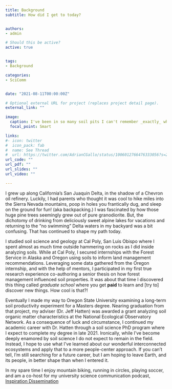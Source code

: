 ```yaml
---
title: Background
subtitle: How did I get to today?   


authors:
- admin

# Should this be active?
active: true


tags:
- Background

categories:
- SciComm


date: "2021-08-11T00:00:00Z"

# Optional external URL for project (replaces project detail page).
external_link: ""

image:
  caption: I've been in so many soil pits I can't remember _exactly_ where this was taken. My guess is somewhere along the Oregon coast range. In hindsight, I'm doubt this was OSHA approved. Still fun though. <Br> Picture Credit - Jeff Hatten (_I think_) 
  focal_point: Smart

links:
#- icon: twitter
#  icon_pack: fab
#  name: See Thread
#  url: https://twitter.com/AdrianCGallo/status/1006012766476333056?s=20
url_code: ""
url_pdf: ""
url_slides: ""
url_video: ""

---
```


I grew up along California’s San Juaquin Delta, in the shadow of a Chevron oil refinery. Luckily,  I had parents who thought it was cool to hike miles into the Sierra Nevada mountains, poop in holes you frantically dug, and sleep on the ground for fun! (aka backpacking.) I was fascinated by how those huge pine trees seemingly grew out of pure granodiorite. But, the dichotomy of drinking from deliciously sweet alpine lakes for vacations and returning to the “no swimming” Delta waters in my backyard was a bit confusing. That has continued to shape my path today. 

I studied soil science and geology at Cal Poly, San Luis Obispo where I spent almost as much time outside hammering on rocks as I did inside analyzing soils. While at Cal Poly, I secured internships with the Forest Service in Alaska and Oregon using soils to inform land management recommendations. Leveraging some data gathered from the Oregon internship, and with the help of mentors, I participated in my first true research experience co-authoring a senior thesis on how forest management influenced soil properties. It was about that time I discovered this thing called *graduate school* where you get **paid** to learn and [try to] discover new things. How cool is that?! 

Eventually I made my way to Oregon State University examining a long-term soil productivity experiment for a Masters degree. Nearing graduation from that project, my adviser (Dr. Jeff Hatten) was awarded a grant analyzing soil organic matter characteristics at the National Ecological Observatory Network. As a consequence of luck and circumstance, I continued my academic career with Dr. Hatten through a soil science PhD program where I expect to complete my degree in late 2021. Ironically, while I’ve become deeply enamored by soil science I do not expect to remain in the field. Instead, I hope to use what I’ve learned about our wonderful interconnected ecosystems and apply that to a more people-center approach. If you can’t tell, I’m still searching for a future career, but I am hoping to leave Earth, and its people, in better shape than when I entered it.  

In my spare time I enjoy mountain biking, running in circles, playing soccer, and am a co-host for my university science communication podcast, [Inspiration Dissemination](https://adriancgallo.com/project/inspiration_dissemination_favoriteepisodes/)
